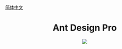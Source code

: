 [简体中文](./README.zh-CN.md)

<h1 align="center">Ant Design Pro</h1>

<div align="center">






![](https://user-images.githubusercontent.com/8186664/44953195-581e3d80-aec4-11e8-8dcb-54b9db38ec11.png)

</div>

